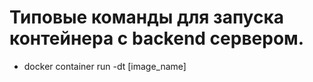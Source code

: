 # Типовые команды для запуска контейнера c backend сервером.

* docker container run -dt [image_name]
